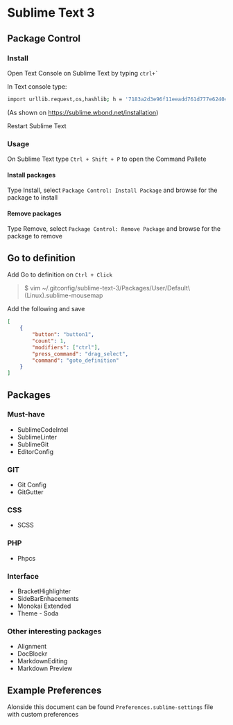 Sublime Text 3
==============

Package Control
---------------

### Install

Open Text Console on Sublime Text by typing ```ctrl+` ```

In Text console type:

```bash
import urllib.request,os,hashlib; h = '7183a2d3e96f11eeadd761d777e62404' + 'e330c659d4bb41d3bdf022e94cab3cd0'; pf = 'Package Control.sublime-package'; ipp = sublime.installed_packages_path(); urllib.request.install_opener( urllib.request.build_opener( urllib.request.ProxyHandler()) ); by = urllib.request.urlopen( 'http://sublime.wbond.net/' + pf.replace(' ', '%20')).read(); dh = hashlib.sha256(by).hexdigest(); print('Error validating download (got %s instead of %s), please try manual install' % (dh, h)) if dh != h else open(os.path.join( ipp, pf), 'wb' ).write(by)
```
(As shown on https://sublime.wbond.net/installation)

Restart Sublime Text

### Usage

On Sublime Text type ```Ctrl + Shift + P``` to open the Command Pallete

#### Install packages

Type Install, select ```Package Control: Install Package``` and browse for the package to install

#### Remove packages

Type Remove, select ```Package Control: Remove Package``` and browse for the package to remove


Go to definition
----------------

Add Go to definition on ```Ctrl + Click```

> $ vim ~/.gitconfig/sublime-text-3/Packages/User/Default\ \(Linux\).sublime-mousemap

Add the following and save

```json
[
    {
        "button": "button1",
        "count": 1,
        "modifiers": ["ctrl"],
        "press_command": "drag_select",
        "command": "goto_definition"
    }
]
```


Packages
--------

### Must-have

* SublimeCodeIntel
* SublimeLinter
* SublimeGit
* EditorConfig

### GIT
* Git Config
* GitGutter

### CSS

* SCSS

### PHP

* Phpcs

### Interface

* BracketHighlighter
* SideBarEnhacements
* Monokai Extended
* Theme - Soda

### Other interesting packages

* Alignment
* DocBlockr
* MarkdownEditing
* Markdown Preview


Example Preferences
-------------------

Alonside this document can be found ```Preferences.sublime-settings``` file
with custom preferences
